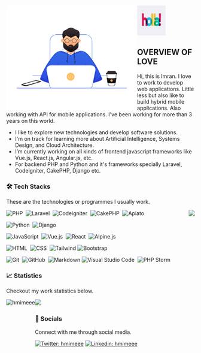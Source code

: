 <img align="left" alt="Brain" width="350" src="https://github.com/hmimeee/hmimeee/raw/main/coding.png">
<img src="https://github.com/hmimeee/hmimeee/raw/main/hello.gif" height="80" width="15%">

## OVERVIEW OF LOVE
Hi, this is Imran. I love to work to develop web applications. Little less but also like to build hybrid mobile applications. Also working with API for mobile applications. I've been working for more than 3 years on this world.
- I like to explore new technologies and develop software solutions.
- I'm on track for learning more about Artificial Intelligence, Systems Design, and Cloud Architecture.
- I’m currently working on all kinds of frontend javascript frameworks like Vue.js, React.js, Angular.js, etc.
- For backend PHP and Python and it's frameworks specially Laravel, Codeigniter, CakePHP, Django etc.

### 🛠 Tech Stacks
These are the technologies or programmes I usually work.

 <img align="right" height= "150" src="https://github-readme-stats.vercel.app/api/top-langs/?username=hmimeee&theme=react&layout=compact" />
 
![PHP](https://img.shields.io/badge/-PHP-05122A?style=flat&logo=php)&nbsp;
![Laravel](https://img.shields.io/badge/-Larvel-05122A?style=flat&logo=laravel)&nbsp;
![Codeigniter](https://img.shields.io/badge/-Codeigniter-05122A?style=flat&logo=codeigniter)&nbsp;
![CakePHP](https://img.shields.io/badge/-CakePHP-05122A?style=flat&logo=cakephp)&nbsp;
![Apiato](https://img.shields.io/badge/-Apiato-05122A?style=flat&logo=laravel)&nbsp;

![Python](https://img.shields.io/badge/-Python-05122A?style=flat&logo=python)&nbsp;
![Django](https://img.shields.io/badge/-Django-05122A?style=flat&logo=django)&nbsp;


![JavaScript](https://img.shields.io/badge/-JavaScript-05122A?style=flat&logo=javascript)&nbsp;
![Vue.js](https://img.shields.io/badge/-Vue.js-05122A?style=flat&logo=vue.js)&nbsp;
![React](https://img.shields.io/badge/-React-05122A?style=flat&logo=react)&nbsp;
![Alpine.js](https://img.shields.io/badge/-Alpine.js-05122A?style=flat&logo=alpine.js)&nbsp;

![HTML](https://img.shields.io/badge/-HTML-05122A?style=flat&logo=HTML5)&nbsp;
![CSS](https://img.shields.io/badge/-CSS-05122A?style=flat&logo=CSS3&logoColor=1572B6)&nbsp;
![Tailwind](https://img.shields.io/badge/-Tailwind-05122A?style=flat&logo=tailwind-css&logoColor=563D7C)
![Bootstrap](https://img.shields.io/badge/-Bootstrap-05122A?style=flat&logo=bootstrap&logoColor=563D7C)

![Git](https://img.shields.io/badge/-Git-05122A?style=flat&logo=git)&nbsp;
![GitHub](https://img.shields.io/badge/-GitHub-05122A?style=flat&logo=github)&nbsp;
![Markdown](https://img.shields.io/badge/-Markdown-05122A?style=flat&logo=markdown)
![Visual Studio Code](https://img.shields.io/badge/-Visual%20Studio%20Code-05122A?style=flat&logo=visual-studio-code&logoColor=007ACC)&nbsp;
![PHP Storm](https://img.shields.io/badge/-PHP%20Storm-05122A?style=flat&logo=phpstorm)&nbsp;


### 📈 Statistics
Checkout my work statistics below.

 <img  height= "130" align="left" alt="hmimeee" src="https://github-readme-streak-stats.herokuapp.com/?user=hmimeee&theme=dark&hide_border=true" />
 <img height= "130" src="https://github-readme-stats.vercel.app/api?username=hmimeee&theme=dark&hide_border=true&show_icons=true&include_all_commits=true" />


### 💬 Socials
Connect with me through social media.

 [![Twitter: hmimeee](https://img.shields.io/twitter/follow/hmimeee?style=social)](https://twitter.com/hmimeee)
[![Linkedin: hmimeee](https://img.shields.io/badge/-hmimeee-blue?style=flat-square&logo=Linkedin&logoColor=white&link=https://www.linkedin.com/in/hmimeee/)](https://www.linkedin.com/in/hmimeee/)
